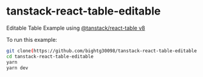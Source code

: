 # tanstack-react-table-editable

Editable Table Example using [@tanstack/react-table v8](https://tanstack.com/table/v8)

To run this example:

```bash
git clone(https://github.com/bightg30098/tanstack-react-table-editable.git)
cd tanstack-react-table-editable
yarn
yarn dev
```
